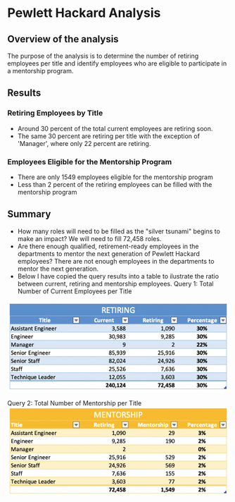 # Pewlett Hackard Analysis

## Overview of the analysis
The purpose of the analysis is to determine the number of retiring employees per title and identify employees who are eligible to participate in a mentorship program.

## Results
### Retiring Employees by Title
- Around 30 percent of the total current employees are retiring soon.
- The same 30 percent are retiring per title with the exception of 'Manager', where only 22 percent are retiring.

### Employees Eligible for the Mentorship Program
- There are only 1549 employees eligible for the mentorship program
- Less than 2 percent of the retiring employees can be filled with the mentorship program

## Summary
- How many roles will need to be filled as the "silver tsunami" begins to make an impact?
We will need to fill 72,458 roles.
- Are there enough qualified, retirement-ready employees in the departments to mentor the next generation of Pewlett Hackard employees?
There are not enough employees in the departments to mentor the next generation.
- Below I have copied the query results into a table to ilustrate the ratio between current, retiring and mentorship employees.
Query 1: Total Number of Current Employees per Title
<img src="https://github.com/juliomeza/Pewlett-Hackard-Analysis/blob/main/img/Retiring.png">

Query 2: Total Number of Mentorship per Title
<img src="https://github.com/juliomeza/Pewlett-Hackard-Analysis/blob/main/img/Mentorship.png">
